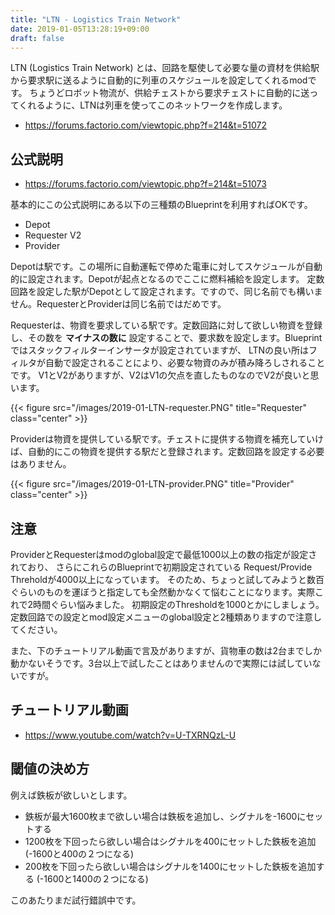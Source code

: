 ```yaml
---
title: "LTN - Logistics Train Network"
date: 2019-01-05T13:28:19+09:00
draft: false
---
```

LTN (Logistics Train Network) とは、回路を駆使して必要な量の資材を供給駅から要求駅に送るように自動的に列車のスケジュールを設定してくれるmodです。
ちょうどロボット物流が、供給チェストから要求チェストに自動的に送ってくれるように、LTNは列車を使ってこのネットワークを作成します。


<!--more-->

- https://forums.factorio.com/viewtopic.php?f=214&t=51072


## 公式説明

- https://forums.factorio.com/viewtopic.php?f=214&t=51073


基本的にこの公式説明にある以下の三種類のBlueprintを利用すればOKです。

- Depot
- Requester V2
- Provider

Depotは駅です。この場所に自動運転で停めた電車に対してスケジュールが自動的に設定されます。Depotが起点となるのでここに燃料補給を設定します。
定数回路を設定した駅がDepotとして設定されます。ですので、同じ名前でも構いません。RequesterとProviderは同じ名前ではだめです。


Requesterは、物資を要求している駅です。定数回路に対して欲しい物資を登録し、その数を **マイナスの数に** 設定することで、要求数を設定します。Blueprintではスタックフィルターインサータが設定されていますが、
LTNの良い所はフィルタが自動で設定されることにより、必要な物資のみが積み降ろしされることです。
V1とV2がありますが、V2はV1の欠点を直したものなのでV2が良いと思います。

{{< figure src="/images/2019-01-LTN-requester.PNG" title="Requester" class="center" >}}



Providerは物資を提供している駅です。チェストに提供する物資を補充していけば、自動的にこの物資を提供する駅だと登録されます。定数回路を設定する必要はありません。

{{< figure src="/images/2019-01-LTN-provider.PNG" title="Provider" class="center" >}}



## 注意

ProviderとRequesterはmodのglobal設定で最低1000以上の数の指定が設定されており、
さらにこれらのBlueprintで初期設定されている Request/Provide Threholdが4000以上になっています。
そのため、ちょっと試してみようと数百ぐらいのものを運ぼうと指定しても全然動かなくて悩むことになります。実際これで2時間ぐらい悩みました。
初期設定のThresholdを1000とかにしましょう。定数回路での設定とmod設定メニューのglobal設定と2種類ありますので注意してください。

また、下のチュートリアル動画で言及がありますが、貨物車の数は2台までしか動かないそうです。3台以上で試したことはありませんので実際には試していないですが。

## チュートリアル動画

- https://www.youtube.com/watch?v=U-TXRNQzL-U


## 閾値の決め方

例えば鉄板が欲しいとします。

- 鉄板が最大1600枚まで欲しい場合は鉄板を追加し、シグナルを-1600にセットする
- 1200枚を下回ったら欲しい場合はシグナルを400にセットした鉄板を追加 (-1600と400の２つになる)
- 200枚を下回ったら欲しい場合はシグナルを1400にセットした鉄板を追加する (-1600と1400の２つになる)

このあたりまだ試行錯誤中です。
